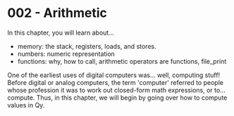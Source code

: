 # 002 - Arithmetic

In this chapter, you will learn about...
-   memory: the stack, registers, loads, and stores.
-   numbers: numeric representation
-   functions: why, how to call, arithmetic operators are functions, file_print

One of the earliest uses of digital computers was... well, computing stuff!
Before digital or analog computers, the term 'computer' referred to people
whose profession it was to work out closed-form math expressions, or to...
compute.
Thus, in this chapter, we will begin by going over how to compute values in
Qy.



```qy

```

